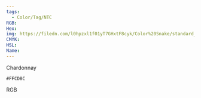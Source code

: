 ```yaml
---
tags:
  - Color/Tag/NTC
RGB:
Hex:
img: https://filedn.com/l0hpzxl1f01yT7GHxtF8cyk/Color%20Snake/standard_csv_to_svg//FFCD8C.svg
CMYK:
HSL:
Name:
---
```

Chardonnay
```palette
#FFCD8C
```
RGB
